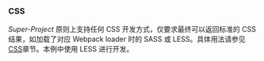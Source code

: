 ### CSS

*Super-Project* 原则上支持任何 CSS 开发方式，仅要求最终可以返回标准的 CSS 结果，如加载了对应 Webpack loader 时的 SASS 或 LESS。具体用法请参见[CSS](/development/css)章节。本例中使用 LESS 进行开发。
